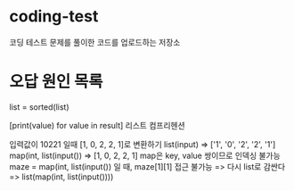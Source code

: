 # coding-test
코딩 테스트 문제를 풀이한 코드를 업로드하는 저장소

# 오답 원인 목록
list = sorted(list)

[print(value) for value in result] 리스트 컴프리헨션

입력값이 10221 일때 [1, 0, 2, 2, 1]로 변환하기
list(input) => ['1', '0', '2', '2', '1']
map(int, list(input()) => [1, 0, 2, 2, 1]
map은 key, value 쌍이므로 인덱싱 불가능
maze = map(int, list(input()) 일 때, maze[1][1] 접근 불가능
=> 다시 list로 감싼다
=> list(map(int, list(input())))
